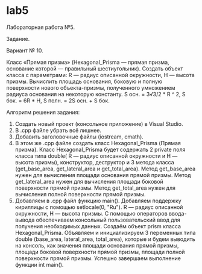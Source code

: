 # lab5
Лабораторная работа №5.

Задание.

Вариант № 10. 

Класс «Прямая призма» (Hexagonal_Prisma — прямая призма, основание которой — 
правильный шестиугольник). Создать объект класса с параметрами: R — радиус 
описанной окружности, H — высота призмы. Вычислить площадь основания, боковую
и полную поверхности нового объекта-призмы, полученного умножением радиуса
основания на некоторую константу.
S осн. = 3√3/2 * R ^ 2, S бок. = 6R * H, S полн. = 2S осн. + S бок.

Алгоритм решения задания:
1. Создать новый проект (консольное приложение) в Visual Studio.
2. В .cpp файле убрать всё лишнее.
3. Добавить заголовочные файлы (iostream, cmath).
4. В этом же .cpp файле создать класс Hexagonal_Prisma (Прямая призма). Класс Hexagonal_Prisma будет содержать 2 private поля класса типа double( R — радиус 
описанной окружности и H — высота призмы), конструктор, деструктор и 3 метода класса (get_base_area, get_lateral_area и get_total_area). Метод get_base_area нужен для вычисления площади основания прямой призмы. Метод get_lateral_area нужен для вычисления площади боковой поверхности прямой призмы. Метод get_total_area нужен для вычисления полной поверхности прямой призмы.
5. Добавляем в .cpp файл функцию main(). Добавляем поддержку кириллицы с помощью setlocale(0, "Ru"). R — радиус описанной окружности, H — высота призмы. С помощью операторов ввода-вывода обеспечиваем консольный пользовательский ввод для получения необходимых данных. Создаём объект prism класса Hexagonal_Prisma. Объявляем и инициализируем 3 переменных типа double (base_area, lateral_area, total_area), которые и будем выводить на консоль, как значения площади основания прямой призмы, площади боковой поверхности прямой призмы, площади полной поверхности прямой призмы. Успешно завершаем выполнение функции int main().
